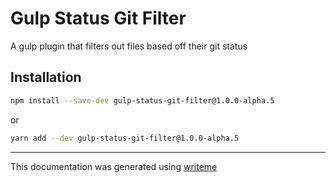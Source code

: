 # Gulp Status Git Filter

A gulp plugin that filters out files based off their git status

## Installation

```bash
npm install --save-dev gulp-status-git-filter@1.0.0-alpha.5
```
or
```bash
yarn add --dev gulp-status-git-filter@1.0.0-alpha.5
```

---
This documentation was generated using [writeme](https://www.npmjs.com/package/@writeme/core)
